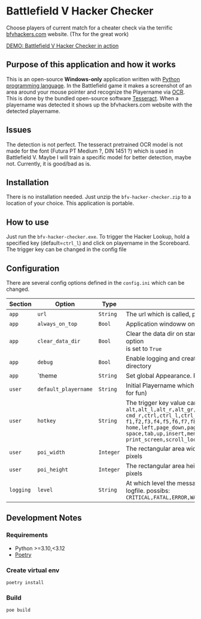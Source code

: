 # Battlefield V Hacker Checker

Choose players of current match for a cheater check via the terrific [bfvhackers.com](https://bfvhackers.com/) website.
(Thx for the great work)

[DEMO: Battlefield V Hacker Checker in action](https://www.youtube.com/watch?v=5wt4q2CYWj4)

## Purpose of this application and how it works

This is an open-source **Windows-only** application written with
[Python programming language](https://en.wikipedia.org/wiki/Python_(programming_language)).
In the Battlefield game it makes a screenshot of an area around your mouse pointer and recognize the Playername via
[OCR](https://en.wikipedia.org/wiki/Optical_character_recognition). This is done by the bundled open-source software
[Tesseract](https://en.wikipedia.org/wiki/Tesseract_(software)).
When a playername was detected it shows up the bfvhackers.com website
with the detected playername.

## Issues

The detection is not perfect. The tesseract pretrained OCR model is not made for the
font (Futura PT Medium ?, DIN 1451 ?) which is used in Battlefield V.
Maybe I will train a specific model for better detection, maybe not. Currently, it is good/bad as is.

## Installation

There is no installation needed. Just unzip the `bfv-hacker-checker.zip`
to a location of your choice. This application is portable.

## How to use

Just run the `bfv-hacker-checker.exe`.
To trigger the Hacker Lookup, hold a specified key (default=`ctrl_l`)
and click on playername in the Scoreboard.
The trigger key can be changed in the config file

## Configuration

There are several config options defined in the `config.ini` which can be changed.

| Section   | Option               | Type      | Description                                                                                                                                                                                                                                                                                                                                     | 
|-----------|----------------------|-----------|-------------------------------------------------------------------------------------------------------------------------------------------------------------------------------------------------------------------------------------------------------------------------------------------------------------------------------------------------|
| `app`     | `url`                | `String`  | The url which is called, pattern: `<url>?name=<playername>`                                                                                                                                                                                                                                                                                     |
| `app`     | `always_on_top`      | `Bool`    | Application windoww on top of all open windows                                                                                                                                                                                                                                                                                                  |
| `app`     | `clear_data_dir`     | `Bool`    | Clear the data dir on startup. Only applied/needed if `debug` option <br/>is set to `True`                                                                                                                                                                                                                                                      |
| `app`     | `debug`              | `Bool`    | Enable logging and create temporary images in the `data` directory                                                                                                                                                                                                                                                                              |
| `app`     | `theme               | `String`  | Set global Appearance. Possibs;  `none,auto,dark,light`                                                                                                                                                                                                                                                                                         |
| `user`    | `default_playername` | `String`  | Initial Playername which is looked for (Makes no sense - just for fun)                                                                                                                                                                                                                                                                          |
| `user`    | `hotkey`             | `String`  | The trigger key value can be: <br/>`alt,alt_l,alt_r,alt_gr,backspace,caps_lock,cmd,cmd_l,`<br/>`cmd_r,ctrl,ctrl_l,ctrl_r,delete,down,end,enter,esc,`<br/>`f1,f2,f3,f4,f5,f6,f7,f8,f9,f10,f11,f12,`<br/>`home,left,page_down,page_up,right,shift,shift_l,shift_r,`<br/>`space,tab,up,insert,menu,num_lock,pause,`<br/>`print_screen,scroll_lock` |
| `user`    | `poi_width`          | `Integer` | The rectangular area width around the mousepointer in pixels                                                                                                                                                                                                                                                                                    |
| `user`    | `poi_height`         | `Integer` | The rectangular area height around the mousepointer in pixels                                                                                                                                                                                                                                                                                   |
| `logging` | `level`              | `String`  | At which level the messages should be included in the logfile. possibs:<br/>`CRITICAL,FATAL,ERROR,WARNING,INFO,DEBUG,NOTSET`                                                                                                                                                                                                                    |

## Development Notes

### Requirements

- Python >=3.10,<3.12
- [Poetry](https://python-poetry.org)

### Create virtual env

```shell
poetry install
```

### Build

```shell
poe build
```